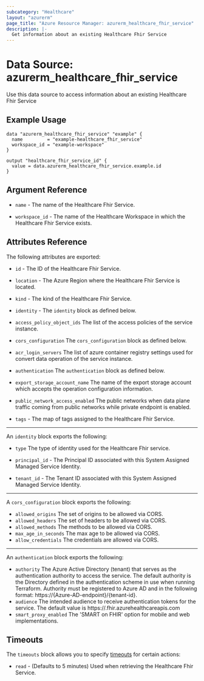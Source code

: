 ```yaml
---
subcategory: "Healthcare"
layout: "azurerm"
page_title: "Azure Resource Manager: azurerm_healthcare_fhir_service"
description: |-
  Get information about an existing Healthcare Fhir Service
---
```


# Data Source: azurerm_healthcare_fhir_service

Use this data source to access information about an existing Healthcare Fhir Service

## Example Usage

```hcl
data "azurerm_healthcare_fhir_service" "example" {
  name         = "example-healthcare_fhir_service"
  workspace_id = "example-workspace"
}

output "healthcare_fhir_service_id" {
  value = data.azurerm_healthcare_fhir_service.example.id
}
```

## Argument Reference

* `name` - The name of the Healthcare Fhir Service.

* `workspace_id` - The name of the Healthcare Workspace in which the Healthcare Fhir Service exists.

## Attributes Reference

The following attributes are exported:

* `id` - The ID of the Healthcare Fhir Service.

* `location` - The Azure Region where the Healthcare Fhir Service is located.

* `kind` - The kind of the Healthcare Fhir Service. 

* `identity` - The `identity` block as defined below.

* `access_policy_object_ids` The list of the access policies of the service instance.

* `cors_configuration` The `cors_configuration` block as defined below.

* `acr_login_servers` The list of azure container registry settings used for convert data operation of the service instance.

* `authentication` The `authentication` block as defined below.

* `export_storage_account_name` The name of the export storage account which accepts the operation configuration information.

* `public_network_access_enabled` The public networks when data plane traffic coming from public networks while private endpoint is enabled.

* `tags` - The map of tags assigned to the Healthcare Fhir Service.

---
An `identity` block exports the following:

* `type` The type of identity used for the Healthcare Fhir service.

* `principal_id` - The Principal ID associated with this System Assigned Managed Service Identity.

* `tenant_id` - The Tenant ID associated with this System Assigned Managed Service Identity.

---
A `cors_configuration` block exports the following:

* `allowed_origins` The set of origins to be allowed via CORS.
* `allowed_headers` The set of headers to be allowed via CORS.
* `allowed_methods` The methods to be allowed via CORS.
* `max_age_in_seconds` The max age to be allowed via CORS.
* `allow_credentials`  The credentials are allowed via CORS.

---
An `authentication` block exports the following:

* `authority` The Azure Active Directory (tenant) that serves as the authentication authority to access the service. The default authority is the Directory defined in the authentication scheme in use when running Terraform.
  Authority must be registered to Azure AD and in the following format: https://{Azure-AD-endpoint}/{tenant-id}.
* `audience` The intended audience to receive authentication tokens for the service. The default value is https://<name>.fhir.azurehealthcareapis.com
* `smart_proxy_enabled` The 'SMART on FHIR' option for mobile and web implementations.

## Timeouts

The `timeouts` block allows you to specify [timeouts](https://www.terraform.io/docs/configuration/resources.html#timeouts) for certain actions:

* `read` - (Defaults to 5 minutes) Used when retrieving the Healthcare Fhir Service.

